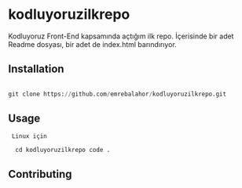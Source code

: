 # kodluyoruzilkrepo
Kodluyoruz Front-End kapsamında açtığım ilk repo. İçerisinde bir adet Readme dosyası, bir adet de index.html barındırıyor.

## Installation
 
 ```python
 
 git clone https://github.com/emrebalahor/kodluyoruzilkrepo.git

```

 ## Usage

```
 Linux için

  cd kodluyoruzilkrepo code .
  ```
  
  ## Contributing

  
